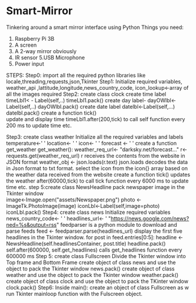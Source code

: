 # Smart-Mirror
Tinkering around a smart mirror interface using Python
Things you need:
1. Raspberry Pi 3B
2. A screen
3. A 2-way mirror obviously
4. IR sensor
5.USB Microphone
6. Power input


STEPS:
Step0: import all the required python libraries like locale,threading,requests,json,Tkinter
Step1: Initialize required variables, weather_api ,lattitude,longitude,news_country_code,
	icon_lookup<-array of all the images required
Step2: create class clock
	create time label  
	timeLbl1< - Label(self,..)
	timeLbl1.pack()
	create day  label-  dayOWlbl<- Label(self,..)
	dayOWlbl.pack()
	create date label 
 	datelbl<-Label(self,...)
	datelbl.pack()
	create a  function  tick()  
	update and display time
	timeLbl1.after(200,tick) to call self function every 200 ms to update time etc.

	
Step3: create class weather
	Initialize all the required variables and labels 
	temperature<-'  '
	location<- '  '
	icon<- '  '
	forecast <- '  '
	create a function get_weather
	get_weather():
			weather_req_url<- "darksky.net/forecast..."
			r<-requests.get(weather_req_url) 
			r receives the contents from the website in JSON format
			weather_obj <- json.loads(r.text)
			json.loads decodes the data in Json format to txt format.
			select the icon from the icon{} array based on the weather data 					received from the website
	create a function tick()
	updates the weather
	after(60000,tick) to call tick function every 6000 ms to update time etc.
step 5:create class NewsHeadline
	pack newspaper image in the Tkinter window	
	image<-Image.open("assets/Newspaper.png")
	photo <-ImageTk.PhotoImage(image)
	iconLbl<-Label(self,image=photo)
	iconLbl.pack()
Step4: create class news
	Initialize required variables
	news_country_code<- '  ' 
headlines_url<- ' "https://news.google.com/news?ned=%s&output=rss"
feedparser is a python module to download and parse feeds
	feed <- feedparser.parse(headlines_url)
	display the first five headlines in the Tkinter window.
	for post in feed.entries[0:5]:
                	headline <- NewsHeadline(self.headlinesContainer, post.title)
                	headline.pack()
 	self.after(600000, self.get_headlines) calls get_headlines function every 600000 ms
Step 5: create class Fullscreen 
	Divide the Tkinter window into Top frame and Bottom Frame
	create object of class news  and use the object to pack the Tkinter window
	news.pack()
	create object of class weather and use the object to pack the Tkinter window
	weather.pack()
	create object of class clock and use the object to pack the TKinter window
	clock.pack()
Step6: Inside main():
	create an object of class Fullscreen as w
	run Tkinter mainloop function with the Fulscreen object.
